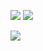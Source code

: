 <a href="https://codeclimate.com/github/VladislavHexlet/project-lvl2-s185/maintainability"><img src="https://api.codeclimate.com/v1/badges/78172eca158077306364/maintainability" /></a>
<a href="https://codeclimate.com/github/VladislavHexlet/project-lvl2-s185/test_coverage"><img src="https://api.codeclimate.com/v1/badges/78172eca158077306364/test_coverage" /></a>

<a href="https://travis-ci.org/VladislavHexlet/project-lvl2-s185"><img src="https://travis-ci.org/VladislavHexlet/project-lvl2-s185.svg?branch=master" /></a>
